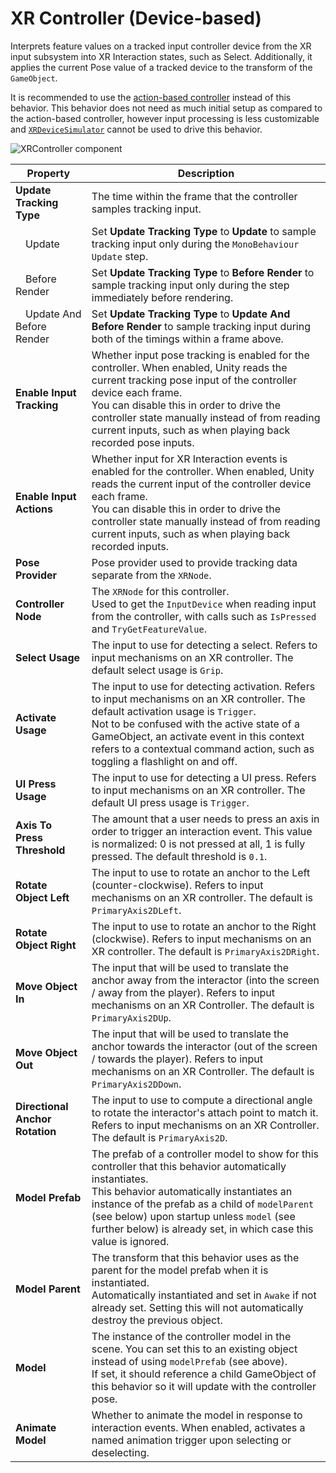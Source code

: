 # XR Controller (Device-based)

Interprets feature values on a tracked input controller device from the XR input subsystem into XR Interaction states, such as Select. Additionally, it applies the current Pose value of a tracked device to the transform of the `GameObject`.

It is recommended to use the [action-based controller](xr-controller-action-based.md) instead of this behavior. This behavior does not need as much initial setup as compared to the action-based controller, however input processing is less customizable and [`XRDeviceSimulator`](xr-device-simulator.md) cannot be used to drive this behavior.

![XRController component](images/xr-controller-device-based.png)

| **Property** | **Description** |
|---|---|
| **Update Tracking Type** | The time within the frame that the controller samples tracking input. |
| &emsp;Update | Set **Update Tracking Type** to **Update** to sample tracking input only during the `MonoBehaviour` `Update` step. |
| &emsp;Before Render | Set **Update Tracking Type** to **Before Render** to sample tracking input only during the step immediately before rendering. |
| &emsp;Update And Before Render | Set **Update Tracking Type** to **Update And Before Render** to sample tracking input during both of the timings within a frame above. |
| **Enable Input Tracking** | Whether input pose tracking is enabled for the controller. When enabled, Unity reads the current tracking pose input of the controller device each frame.<br />You can disable this in order to drive the controller state manually instead of from reading current inputs, such as when playing back recorded pose inputs. |
| **Enable Input Actions** | Whether input for XR Interaction events is enabled for the controller. When enabled, Unity reads the current input of the controller device each frame.<br />You can disable this in order to drive the controller state manually instead of from reading current inputs, such as when playing back recorded inputs. |
| **Pose Provider** | Pose provider used to provide tracking data separate from the `XRNode`. |
| **Controller Node** | The `XRNode` for this controller.<br />Used to get the `InputDevice` when reading input from the controller, with calls such as `IsPressed` and `TryGetFeatureValue`. |
| **Select Usage** | The input to use for detecting a select. Refers to input mechanisms on an XR controller. The default select usage is `Grip`. |
| **Activate Usage** | The input to use for detecting activation. Refers to input mechanisms on an XR controller. The default activation usage is `Trigger`.<br />Not to be confused with the active state of a GameObject, an activate event in this context refers to a contextual command action, such as toggling a flashlight on and off. |
| **UI Press Usage** | The input to use for detecting a UI press. Refers to input mechanisms on an XR controller. The default UI press usage is `Trigger`. |
| **Axis To Press Threshold** | The amount that a user needs to press an axis in order to trigger an interaction event. This value is normalized: 0 is not pressed at all, 1 is fully pressed. The default threshold is `0.1`. |
| **Rotate Object Left** | The input to use to rotate an anchor to the Left (counter-clockwise). Refers to input mechanisms on an XR controller. The default is `PrimaryAxis2DLeft`. |
| **Rotate Object Right** | The input to use to rotate an anchor to the Right (clockwise). Refers to input mechanisms on an XR controller. The default is `PrimaryAxis2DRight`. |
| **Move Object In** | The input that will be used to translate the anchor away from the interactor (into the screen / away from the player). Refers to input mechanisms on an XR Controller. The default is `PrimaryAxis2DUp`. |
| **Move Object Out** | The input that will be used to translate the anchor towards the interactor (out of the screen / towards the player). Refers to input mechanisms on an XR Controller. The default is `PrimaryAxis2DDown`. |
| **Directional Anchor Rotation** | The input to use to compute a directional angle to rotate the interactor's attach point to match it. Refers to input mechanisms on an XR Controller. The default is `PrimaryAxis2D`. |
| **Model Prefab** | The prefab of a controller model to show for this controller that this behavior automatically instantiates.<br />This behavior automatically instantiates an instance of the prefab as a child of `modelParent` (see below) upon startup unless `model` (see further below) is already set, in which case this value is ignored. |
| **Model Parent** | The transform that this behavior uses as the parent for the model prefab when it is instantiated.<br />Automatically instantiated and set in `Awake` if not already set. Setting this will not automatically destroy the previous object. |
| **Model** | The instance of the controller model in the scene. You can set this to an existing object instead of using `modelPrefab` (see above).<br />If set, it should reference a child GameObject of this behavior so it will update with the controller pose. |
| **Animate Model** | Whether to animate the model in response to interaction events. When enabled, activates a named animation trigger upon selecting or deselecting. |
